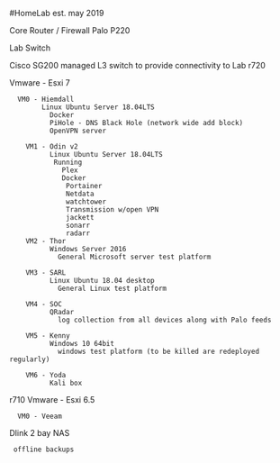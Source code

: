 #HomeLab est. may 2019


Core Router / Firewall 
      Palo P220 
      
Lab Switch 
      
   Cisco SG200 
         managed L3 switch to provide connectivity to Lab
r720
  
   Vmware - Esxi 7 
  
      VM0 - Hiemdall
            Linux Ubuntu Server 18.04LTS
              Docker
              PiHole - DNS Black Hole (network wide add block)
              OpenVPN server
                
        VM1 - Odin v2
              Linux Ubuntu Server 18.04LTS
               Running
                 Plex
                 Docker
                  Portainer
                  Netdata
                  watchtower
                  Transmission w/open VPN
                  jackett
                  sonarr
                  radarr
        VM2 - Thor
              Windows Server 2016
                General Microsoft server test platform
         
        VM3 - SARL
              Linux Ubuntu 18.04 desktop
                General Linux test platform
              
        VM4 - SOC  
              QRadar
                log collection from all devices along with Palo feeds
        
        VM5 - Kenny
              Windows 10 64bit
                windows test platform (to be killed are redeployed regularly)
        
        VM6 - Yoda
              Kali box
                
r710
  Vmware - Esxi 6.5 
  
      VM0 - Veeam 
      
Dlink 2 bay NAS
     
     offline backups
            
